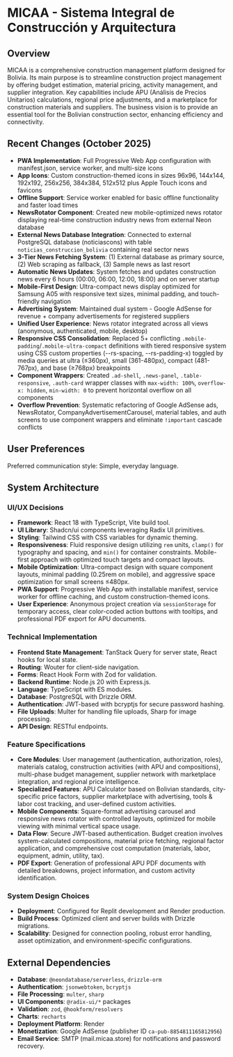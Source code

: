 # MICAA - Sistema Integral de Construcción y Arquitectura

## Overview
MICAA is a comprehensive construction management platform designed for Bolivia. Its main purpose is to streamline construction project management by offering budget estimation, material pricing, activity management, and supplier integration. Key capabilities include APU (Análisis de Precios Unitarios) calculations, regional price adjustments, and a marketplace for construction materials and suppliers. The business vision is to provide an essential tool for the Bolivian construction sector, enhancing efficiency and connectivity.

## Recent Changes (October 2025)
- **PWA Implementation**: Full Progressive Web App configuration with manifest.json, service worker, and multi-size icons
- **App Icons**: Custom construction-themed icons in sizes 96x96, 144x144, 192x192, 256x256, 384x384, 512x512 plus Apple Touch icons and favicons
- **Offline Support**: Service worker enabled for basic offline functionality and faster load times
- **NewsRotator Component**: Created new mobile-optimized news rotator displaying real-time construction industry news from external Neon database
- **External News Database Integration**: Connected to external PostgreSQL database (noticiascons) with table `noticias_construccion_bolivia` containing real sector news
- **3-Tier News Fetching System**: (1) External database as primary source, (2) Web scraping as fallback, (3) Sample news as last resort
- **Automatic News Updates**: System fetches and updates construction news every 6 hours (00:00, 06:00, 12:00, 18:00) and on server startup
- **Mobile-First Design**: Ultra-compact news display optimized for Samsung A05 with responsive text sizes, minimal padding, and touch-friendly navigation
- **Advertising System**: Maintained dual system - Google AdSense for revenue + company advertisements for registered suppliers
- **Unified User Experience**: News rotator integrated across all views (anonymous, authenticated, mobile, desktop)
- **Responsive CSS Consolidation**: Replaced 5+ conflicting `.mobile-padding`/`.mobile-ultra-compact` definitions with tiered responsive system using CSS custom properties (--rs-spacing, --rs-padding-x) toggled by media queries at ultra (≤360px), small (361-480px), compact (481-767px), and base (≥768px) breakpoints
- **Component Wrappers**: Created `.ad-shell`, `.news-panel`, `.table-responsive`, `.auth-card` wrapper classes with `max-width: 100%`, `overflow-x: hidden`, `min-width: 0` to prevent horizontal overflow on all components
- **Overflow Prevention**: Systematic refactoring of Google AdSense ads, NewsRotator, CompanyAdvertisementCarousel, material tables, and auth screens to use component wrappers and eliminate `!important` cascade conflicts

## User Preferences
Preferred communication style: Simple, everyday language.

## System Architecture

### UI/UX Decisions
- **Framework**: React 18 with TypeScript, Vite build tool.
- **UI Library**: Shadcn/ui components leveraging Radix UI primitives.
- **Styling**: Tailwind CSS with CSS variables for dynamic theming.
- **Responsiveness**: Fluid responsive design utilizing `rem` units, `clamp()` for typography and spacing, and `min()` for container constraints. Mobile-first approach with optimized touch targets and compact layouts.
- **Mobile Optimization**: Ultra-compact design with square component layouts, minimal padding (0.25rem on mobile), and aggressive space optimization for small screens ≤480px.
- **PWA Support**: Progressive Web App with installable manifest, service worker for offline caching, and custom construction-themed icons.
- **User Experience**: Anonymous project creation via `sessionStorage` for temporary access, clear color-coded action buttons with tooltips, and professional PDF export for APU documents.

### Technical Implementation
- **Frontend State Management**: TanStack Query for server state, React hooks for local state.
- **Routing**: Wouter for client-side navigation.
- **Forms**: React Hook Form with Zod for validation.
- **Backend Runtime**: Node.js 20 with Express.js.
- **Language**: TypeScript with ES modules.
- **Database**: PostgreSQL with Drizzle ORM.
- **Authentication**: JWT-based with bcryptjs for secure password hashing.
- **File Uploads**: Multer for handling file uploads, Sharp for image processing.
- **API Design**: RESTful endpoints.

### Feature Specifications
- **Core Modules**: User management (authentication, authorization, roles), materials catalog, construction activities (with APU and compositions), multi-phase budget management, supplier network with marketplace integration, and regional price intelligence.
- **Specialized Features**: APU Calculator based on Bolivian standards, city-specific price factors, supplier marketplace with advertising, tools & labor cost tracking, and user-defined custom activities.
- **Mobile Components**: Square-format advertising carousel and responsive news rotator with controlled layouts, optimized for mobile viewing with minimal vertical space usage.
- **Data Flow**: Secure JWT-based authentication. Budget creation involves system-calculated compositions, material price fetching, regional factor application, and comprehensive cost computation (materials, labor, equipment, admin, utility, tax).
- **PDF Export**: Generation of professional APU PDF documents with detailed breakdowns, project information, and custom activity identification.

### System Design Choices
- **Deployment**: Configured for Replit development and Render production.
- **Build Process**: Optimized client and server builds with Drizzle migrations.
- **Scalability**: Designed for connection pooling, robust error handling, asset optimization, and environment-specific configurations.

## External Dependencies

- **Database**: `@neondatabase/serverless`, `drizzle-orm`
- **Authentication**: `jsonwebtoken`, `bcryptjs`
- **File Processing**: `multer`, `sharp`
- **UI Components**: `@radix-ui/*` packages
- **Validation**: `zod`, `@hookform/resolvers`
- **Charts**: `recharts`
- **Deployment Platform**: Render
- **Monetization**: Google AdSense (publisher ID `ca-pub-8854811165812956`)
- **Email Service**: SMTP (mail.micaa.store) for notifications and password recovery.